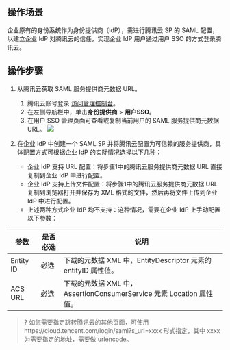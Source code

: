 ##  操作场景

企业原有的身份系统作为身份提供商（IdP），需进行腾讯云 SP 的 SAML 配置，以建立企业 IdP 对腾讯云的信任，实现企业 IdP 用户通过用户 SSO 的方式登录腾讯云。

## 操作步骤

1. 从腾讯云获取 SAML 服务提供商元数据 URL。
   1. 腾讯云账号登录 [访问管理控制台](https://console.cloud.tencent.com/cam/overview)。
   2. 在左侧导航栏中，单击**身份提供商** > **用户SSO**。
   3. 在用户 SSO 管理页面可查看或复制当前用户的 SAML 服务提供商元数据 URL。
      ![](https://main.qcloudimg.com/raw/2815a55ac558184ed8a088930544ac7d.jpg)

2. 在企业 IdP 中创建一个 SAML SP 并将腾讯云配置为可信赖的服务提供商，具体配置方式可根据企业 IdP 的实际情况选择以下几种：
   - 企业 IdP 支持 URL 配置：将步骤1中的腾讯云服务提供商元数据 URL 直接复制到企业 IdP 中进行配置。
   - 企业 IdP 支持上传文件配置：将步骤1中的腾讯云服务提供商元数据 URL 复制到浏览器打开并保存为 XML 格式的文件，然后再将文件上传到企业 IdP 中进行配置。
   - 上述两种方式企业 IdP 均不支持：这种情况，需要在企业 IdP 上手动配置以下参数：

| 参数      | 是否必选 | 说明                                                         |
| --------- | -------- | ------------------------------------------------------------ |
| Entity ID | 必选     | 下载的元数据 XML 中，EntityDescriptor 元素的 entityID 属性值。 |
| ACS URL   | 必选     | 下载的元数据 XML 中，AssertionConsumerService 元素 Location 属性值。 |

> ? 如您需要指定跳转腾讯云的其他页面，可使用https://cloud.tencent.com/login/saml?s_url=xxxx 形式指定，其中 xxxx 为需要指定的地址，需要做 urlencode。
